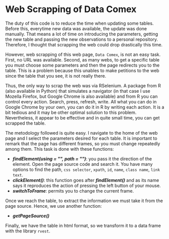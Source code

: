 # Web Scrapping of Data Comex

The duty of this code is to reduce the time when updating some tables. Before this, everytime new data was available, the update was done manually. That means a lot of time on introducing the parameters, getting the new table and passing the new observations to a personal repository. Therefore, I thought that scrapping the web could drop drastically this time. 

However, web scrapping of this web page, `Data Comex`, is not an easy task. First, no URL was available. Second, as many webs, to get a specific table you must choose some parameters and then the page redirects you to the table. This is a problem because this unables to make petitions to the web since the table that you see, it is not really there.

Thus, the only way to scrap the web was via RSelenium. A package from R (also available in Python) that simulates a navigator (in that case I use Mozella Firefox, but Google Chrome is also available) and from R you can control every action. Search, press, refresh, write. All what you can do in Google Chrome by your own, you can do it in R by writing each action. It is a bit tedious and it may be other optimal solution to this problem. Nevertheless, it appear to be effective and in quite small time, you can get scrapped the table.

The metodology followed is quite easy. I navigate to the home of the web page and I select the parameters desired for each table. It is important to remark that the page has different frames, so you must change repeatedly among them. This task is done with these functions:

- ___findElement(**using** = "", **path** = "")___: you pass it the direction of the element. Open the page source code and search it. You have many options to find the path, `css selector`, `xpath`, `id`, `name`, `class name`, `link text`.
- ___clickElement()___: this function goes after ___findElement()___ and as its name says it reproduces the action of pressing the left button of your mouse.
- ___switchToFrame___: permits you to change the current frame.

Once we reach the table, to extract the information we must take it from the page source. Hence, we use another function:
- ___getPageSource()___

Finally, we have the table in html format, so we transform it to a data frame with the library `rvest`.
